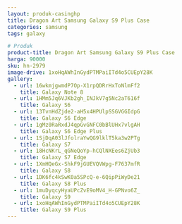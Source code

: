 ```yaml
---
layout: produk-casinghp
title: Dragon Art Samsung Galaxy S9 Plus Case
categories: samsung
tags: galaxy

# Produk
product-title: Dragon Art Samsung Galaxy S9 Plus Case
harga: 90000
sku: hn-2979
image-drive: 1xoHqAWhInGydPTMPaiITd4o5CUEpY28K
gallery:
  - url: 16wkmjgwmdP7Op-X1rpQDRrHxToNlmFf2
    title: Galaxy Note 8
  - url: 1HMm5Jq6VJKb2gh_INJkV7g5Nc2aT616f
    title: Galaxy S6
  - url: 13TvnHdZjde2-aH5x4HPUlpSSGVGGIdpG
    title: Galaxy S6 Edge
  - url: 1gMz0RaRxdJ4qpGvGNFC0bBlUHx7vlgAH
    title: Galaxy S6 Edge Plus
  - url: 1SjDqA03lJfolraYwQG9lklT5ka3w2PTg
    title: Galaxy S7
  - url: 18HcNKrL_qGNeQoYp-hCQlNXEes6ZjUb3
    title: Galaxy S7 Edge
  - url: 1XmHQeGx-ShkF9jGUEVQVWpg-F7637mfR
    title: Galaxy S8
  - url: 1DK6fc4kSwK0a5SPcQ-e-6QipPiWyDe21
    title: Galaxy S8 Plus
  - url: 1muDyqcyHyaUPcZvE9oMV4_H-GPNvo6Z_
    title: Galaxy S9
  - url: 1xoHqAWhInGydPTMPaiITd4o5CUEpY28K
    title: Galaxy S9 Plus
---
```

